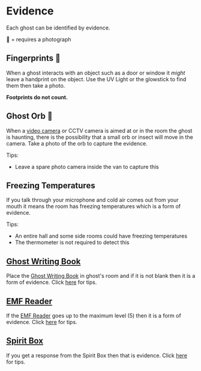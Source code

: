 
# Evidence

Each ghost can be identified by evidence.

📸 = requires a photograph

## Fingerprints 📸

When a ghost interacts with an object such as a door or window it _might_ leave a handprint on the object. Use the UV Light or the glowstick to find them then take a photo.

**Footprints do not count.**

## Ghost Orb 📸

When a [video camera](../items/video-camera) or CCTV camera is aimed at or in the room the ghost is haunting, there is the possibility that a small orb or insect will move in the camera. Take a photo of the orb to capture the evidence.

Tips:

- Leave a spare photo camera inside the van to capture this

## Freezing Temperatures

If you talk through your microphone and cold air comes out from your mouth it means the room has freezing temperatures which is a form of evidence.

Tips:

- An entire hall and some side rooms could have freezing temperatures
- The thermometer is not required to detect this

## [Ghost Writing Book](../items/ghost-writing-book)

Place the [Ghost Writing Book](../items/ghost-writing-book) in ghost's room and if it is not blank then it is a form of evidence. Click [here](../items/ghost-writing-book) for tips.

## [EMF Reader](../items/emf-reader)

If the [EMF Reader](../items/emf-reader) goes up to the maximum level (5) then it is a form of evidence. Click [here](../items/emf-reader) for tips.

## [Spirit Box](../items/spirit-box)

If you get a response from the Spirit Box then that is evidence. Click [here](../items/spirit-box) for tips.
